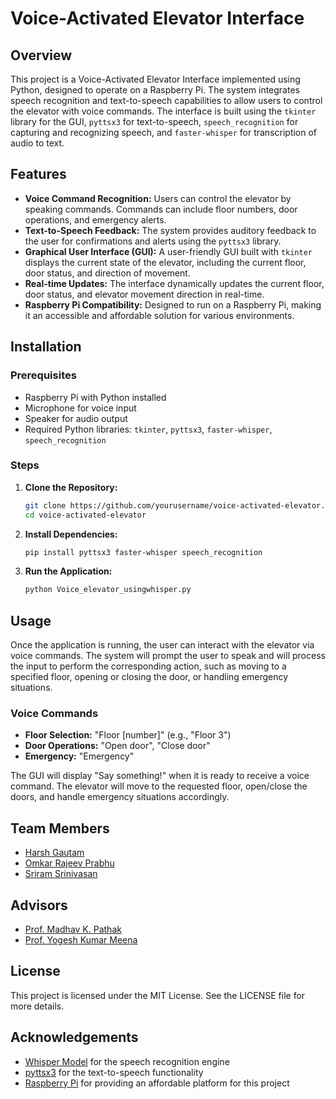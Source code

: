 # Voice-Activated Elevator Interface

## Overview
This project is a Voice-Activated Elevator Interface implemented using Python, designed to operate on a Raspberry Pi. The system integrates speech recognition and text-to-speech capabilities to allow users to control the elevator with voice commands. The interface is built using the `tkinter` library for the GUI, `pyttsx3` for text-to-speech, `speech_recognition` for capturing and recognizing speech, and `faster-whisper` for transcription of audio to text.

## Features
- **Voice Command Recognition:** Users can control the elevator by speaking commands. Commands can include floor numbers, door operations, and emergency alerts.
- **Text-to-Speech Feedback:** The system provides auditory feedback to the user for confirmations and alerts using the `pyttsx3` library.
- **Graphical User Interface (GUI):** A user-friendly GUI built with `tkinter` displays the current state of the elevator, including the current floor, door status, and direction of movement.
- **Real-time Updates:** The interface dynamically updates the current floor, door status, and elevator movement direction in real-time.
- **Raspberry Pi Compatibility:** Designed to run on a Raspberry Pi, making it an accessible and affordable solution for various environments.

## Installation

### Prerequisites
- Raspberry Pi with Python installed
- Microphone for voice input
- Speaker for audio output
- Required Python libraries: `tkinter`, `pyttsx3`, `faster-whisper`, `speech_recognition`

### Steps
1. **Clone the Repository:**
    ```sh
    git clone https://github.com/yourusername/voice-activated-elevator.git
    cd voice-activated-elevator
    ```
2. **Install Dependencies:**
    ```sh
    pip install pyttsx3 faster-whisper speech_recognition
    ```
3. **Run the Application:**
    ```sh
    python Voice_elevator_usingwhisper.py
    ```

## Usage
Once the application is running, the user can interact with the elevator via voice commands. The system will prompt the user to speak and will process the input to perform the corresponding action, such as moving to a specified floor, opening or closing the door, or handling emergency situations.

### Voice Commands
- **Floor Selection:** "Floor [number]" (e.g., "Floor 3")
- **Door Operations:** "Open door", "Close door"
- **Emergency:** "Emergency"

The GUI will display "Say something!" when it is ready to receive a voice command. The elevator will move to the requested floor, open/close the doors, and handle emergency situations accordingly.

## Team Members 
- [Harsh Gautam](https://github.com/HarshG1308/)
- [Omkar Rajeev Prabhu](https://github.com/OmkarRPrabhu007/)
- [Sriram Srinivasan](https://github.com/srirams04/)

## Advisors 
- [Prof. Madhav K. Pathak](https://sites.google.com/iitgn.ac.in/madhav-pathak/team/principal-investigator?authuser=0)
- [Prof. Yogesh Kumar Meena](https://www.iitgn.ac.in/faculty/cse/yogesh)

## License
This project is licensed under the MIT License. See the LICENSE file for more details.

## Acknowledgements
- [Whisper Model](https://github.com/openai/whisper) for the speech recognition engine
- [pyttsx3](https://github.com/nateshmbhat/pyttsx3) for the text-to-speech functionality
- [Raspberry Pi](https://www.raspberrypi.org/) for providing an affordable platform for this project
